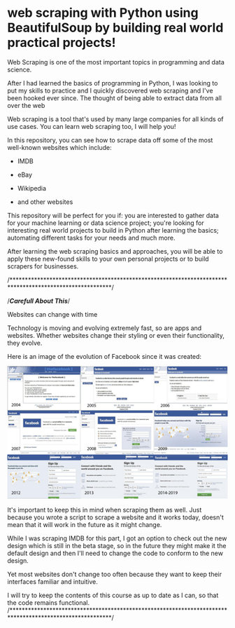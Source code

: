 # web scraping with Python using BeautifulSoup by building real world practical projects!

Web Scraping is one of the most important topics in programming and data science.

After I had learned the basics of programming in Python, I was looking to put my skills to practice and I quickly discovered web scraping and I've been hooked ever since. The thought of being able to extract data from all over the web

Web scraping is a tool that's used by many large companies for all kinds of use cases. You can learn web scraping too, I will help you!


In this repository, you can see how to scrape data off some of the most well-known websites which include:

- IMDB

- eBay

- Wikipedia

- and other websites

This repository will be perfect for you if: you are interested to gather data for your machine learning or data science project; you're looking for interesting real world projects to build in Python after learning the basics; automating different tasks for your needs and much more.

After learning the web scraping basics and approaches, you will be able to apply these new-found skills to your own personal projects or to build scrapers for businesses.

/*********************************************************************************************************/

/***********************************Carefull About This***********************************/

Websites can change with time

Technology is moving and evolving extremely fast, so are apps and websites. Whether websites change their styling or even their functionality, they evolve.

Here is an image of the evolution of Facebook since it was created:

![alt text](https://github.com/ShreeramGeedh/Web-Scraping-In-Python/blob/main/fb.jpg)

It's important to keep this in mind when scraping them as well. Just because you wrote a script to scrape a website and it works today, doesn't mean that it will work in the future as it might change.

While I was scraping IMDB for this part, I got an option to check out the new design which is still in the beta stage, so in the future they might make it the default design and then I'll need to change the code to conform to the new design.

Yet most websites don't change too often because they want to keep their interfaces familiar and intuitive.

I will try to keep the contents of this course as up to date as I can, so that the code remains functional.
/*********************************************************************************************************/
